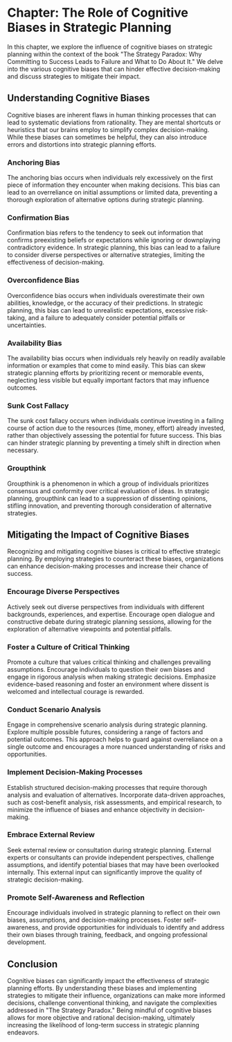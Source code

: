 Chapter: The Role of Cognitive Biases in Strategic Planning
===========================================================

In this chapter, we explore the influence of cognitive biases on strategic planning within the context of the book "The Strategy Paradox: Why Committing to Success Leads to Failure and What to Do About It." We delve into the various cognitive biases that can hinder effective decision-making and discuss strategies to mitigate their impact.

Understanding Cognitive Biases
------------------------------

Cognitive biases are inherent flaws in human thinking processes that can lead to systematic deviations from rationality. They are mental shortcuts or heuristics that our brains employ to simplify complex decision-making. While these biases can sometimes be helpful, they can also introduce errors and distortions into strategic planning efforts.

### Anchoring Bias

The anchoring bias occurs when individuals rely excessively on the first piece of information they encounter when making decisions. This bias can lead to an overreliance on initial assumptions or limited data, preventing a thorough exploration of alternative options during strategic planning.

### Confirmation Bias

Confirmation bias refers to the tendency to seek out information that confirms preexisting beliefs or expectations while ignoring or downplaying contradictory evidence. In strategic planning, this bias can lead to a failure to consider diverse perspectives or alternative strategies, limiting the effectiveness of decision-making.

### Overconfidence Bias

Overconfidence bias occurs when individuals overestimate their own abilities, knowledge, or the accuracy of their predictions. In strategic planning, this bias can lead to unrealistic expectations, excessive risk-taking, and a failure to adequately consider potential pitfalls or uncertainties.

### Availability Bias

The availability bias occurs when individuals rely heavily on readily available information or examples that come to mind easily. This bias can skew strategic planning efforts by prioritizing recent or memorable events, neglecting less visible but equally important factors that may influence outcomes.

### Sunk Cost Fallacy

The sunk cost fallacy occurs when individuals continue investing in a failing course of action due to the resources (time, money, effort) already invested, rather than objectively assessing the potential for future success. This bias can hinder strategic planning by preventing a timely shift in direction when necessary.

### Groupthink

Groupthink is a phenomenon in which a group of individuals prioritizes consensus and conformity over critical evaluation of ideas. In strategic planning, groupthink can lead to a suppression of dissenting opinions, stifling innovation, and preventing thorough consideration of alternative strategies.

Mitigating the Impact of Cognitive Biases
-----------------------------------------

Recognizing and mitigating cognitive biases is critical to effective strategic planning. By employing strategies to counteract these biases, organizations can enhance decision-making processes and increase their chance of success.

### Encourage Diverse Perspectives

Actively seek out diverse perspectives from individuals with different backgrounds, experiences, and expertise. Encourage open dialogue and constructive debate during strategic planning sessions, allowing for the exploration of alternative viewpoints and potential pitfalls.

### Foster a Culture of Critical Thinking

Promote a culture that values critical thinking and challenges prevailing assumptions. Encourage individuals to question their own biases and engage in rigorous analysis when making strategic decisions. Emphasize evidence-based reasoning and foster an environment where dissent is welcomed and intellectual courage is rewarded.

### Conduct Scenario Analysis

Engage in comprehensive scenario analysis during strategic planning. Explore multiple possible futures, considering a range of factors and potential outcomes. This approach helps to guard against overreliance on a single outcome and encourages a more nuanced understanding of risks and opportunities.

### Implement Decision-Making Processes

Establish structured decision-making processes that require thorough analysis and evaluation of alternatives. Incorporate data-driven approaches, such as cost-benefit analysis, risk assessments, and empirical research, to minimize the influence of biases and enhance objectivity in decision-making.

### Embrace External Review

Seek external review or consultation during strategic planning. External experts or consultants can provide independent perspectives, challenge assumptions, and identify potential biases that may have been overlooked internally. This external input can significantly improve the quality of strategic decision-making.

### Promote Self-Awareness and Reflection

Encourage individuals involved in strategic planning to reflect on their own biases, assumptions, and decision-making processes. Foster self-awareness, and provide opportunities for individuals to identify and address their own biases through training, feedback, and ongoing professional development.

Conclusion
----------

Cognitive biases can significantly impact the effectiveness of strategic planning efforts. By understanding these biases and implementing strategies to mitigate their influence, organizations can make more informed decisions, challenge conventional thinking, and navigate the complexities addressed in "The Strategy Paradox." Being mindful of cognitive biases allows for more objective and rational decision-making, ultimately increasing the likelihood of long-term success in strategic planning endeavors.
